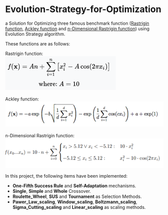 # Evolution-Strategy-for-Optimization
a Solution for Optimizing three famous benchmark function ([Rastrigin function](https://www.sfu.ca/~ssurjano/rastr.html), [Ackley function](https://www.sfu.ca/~ssurjano/ackley.html) and [n-Dimensional Rastrigin function](https://www.cs.unm.edu/~neal.holts/dga/benchmarkFunction/rastrigin.html)) using Evolution Strategy algorithm.

These functions are as follows:

<p float="left">
  Rastrigin function:<br/>
  <img src="https://github.com/hamedkharazmi/Evolution-Strategy-for-Optimization/blob/master/files/1- Rastrigin function.png"/>
  <br/><br/>Ackley function:<br/>
  <img src="https://github.com/hamedkharazmi/Evolution-Strategy-for-Optimization/blob/master/files/2- Ackley function.png"/> 
  <br/><br/>n-Dimensional Rastrigin function:<br/>
  <img src="https://github.com/hamedkharazmi/Evolution-Strategy-for-Optimization/blob/master/files/3- n-Dimensional Rastrigin function.png"/>
</p>

In this project, the following items have been implemented:
  * **One-Fifth Success Rule** and **Self-Adaptation** mechanisms.
  * **Single**, **Simple** and **Whole** Crossover.
  * **Roulette_Wheel**, **SUS** and **Tournament** as Selection Methods.
  * **Pawer_Law_scaling**, **Window_scaling**, **Boltzmann_scaling**, **Sigma_Cutting_scaling** and **Linear_scaling** as scaling methods.
